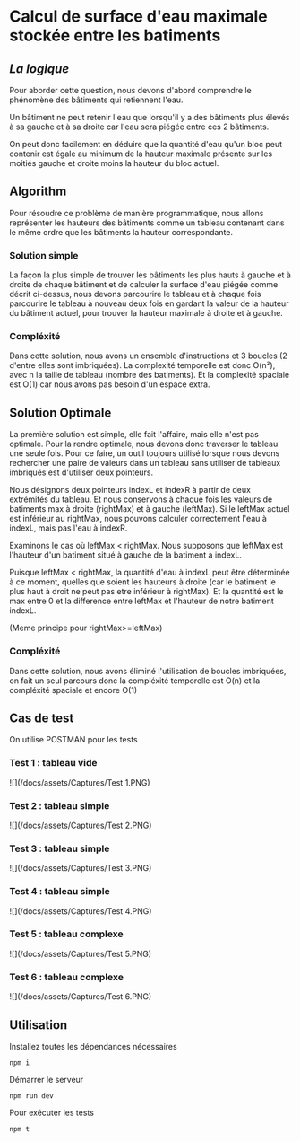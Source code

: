 # Calcul de surface d'eau maximale stockée entre les batiments
## _La logique_
Pour aborder cette question, nous devons d'abord comprendre le phénomène des bâtiments qui retiennent l'eau.

Un bâtiment ne peut retenir l'eau que lorsqu'il y a des bâtiments plus élevés à sa gauche et à sa droite car l'eau sera piégée entre ces 2 bâtiments.

On peut donc facilement en déduire que la quantité d'eau qu'un bloc peut contenir est égale au minimum de la hauteur maximale présente sur les moitiés gauche et droite moins la hauteur du bloc actuel.

## Algorithm
Pour résoudre ce problème de manière programmatique, nous allons représenter les hauteurs des bâtiments comme un tableau contenant dans le même ordre que les bâtiments la hauteur correspondante.

### Solution simple
La façon la plus simple de trouver les bâtiments les plus hauts à gauche et à droite de chaque bâtiment et de calculer la surface d'eau piégée comme décrit ci-dessus, nous devons parcourire le tableau et à chaque fois parcourire le tableau à nouveau deux fois en gardant la valeur de la hauteur du bâtiment actuel, pour trouver la hauteur maximale à droite et à gauche.

### Compléxité 
Dans cette solution, nous avons un ensemble d'instructions et 3 boucles (2 d'entre elles sont imbriquées). La complexité temporelle est donc O(n²), avec n la taille de tableau (nombre des batiments). Et la complexité spaciale est O(1) car nous avons pas besoin d'un espace extra.
## Solution Optimale
La première solution est simple, elle fait l'affaire, mais elle n'est pas optimale. Pour la rendre optimale, nous devons donc traverser le tableau une seule fois. Pour ce faire, un outil toujours utilisé lorsque nous devons rechercher une paire de valeurs dans un tableau sans utiliser de tableaux imbriqués est d'utiliser deux pointeurs.

Nous désignons deux pointeurs indexL et indexR à partir de deux extrémités du tableau. Et nous conservons à chaque fois les valeurs de batiments max à droite (rightMax) et à gauche (leftMax).
Si le leftMax actuel est inférieur au rightMax, nous pouvons calculer correctement l'eau à indexL, mais pas l'eau à indexR.

Examinons le cas où leftMax < rightMax. Nous supposons que leftMax est l'hauteur d'un batiment situé à gauche de la batiment à indexL.

Puisque leftMax < rightMax, la quantité d'eau à indexL peut être déterminée à ce moment, quelles que soient les hauteurs à droite (car le batiment le plus haut à droit ne peut pas etre inférieur à rightMax). Et la quantité est le max entre  0 et la difference entre leftMax et l'hauteur de notre batiment indexL.

(Meme principe pour rightMax>=leftMax)


### Compléxité 
Dans cette solution, nous avons éliminé l'utilisation de boucles imbriquées, on fait un seul parcours donc la compléxité temporelle est O(n) et la compléxité spaciale et encore O(1)

## Cas de test
On utilise POSTMAN pour les tests
### Test 1 : tableau vide
![](/docs/assets/Captures/Test 1.PNG)

### Test 2 : tableau simple
![](/docs/assets/Captures/Test 2.PNG)

### Test 3 : tableau simple
![](/docs/assets/Captures/Test 3.PNG)

### Test 4 : tableau simple
![](/docs/assets/Captures/Test 4.PNG)

### Test 5 : tableau complexe
![](/docs/assets/Captures/Test 5.PNG)

### Test 6 : tableau complexe
![](/docs/assets/Captures/Test 6.PNG)

## Utilisation

Installez toutes les dépendances nécessaires
```console
npm i
```

Démarrer le serveur

```console
npm run dev
```

Pour exécuter les tests
```console
npm t
```
